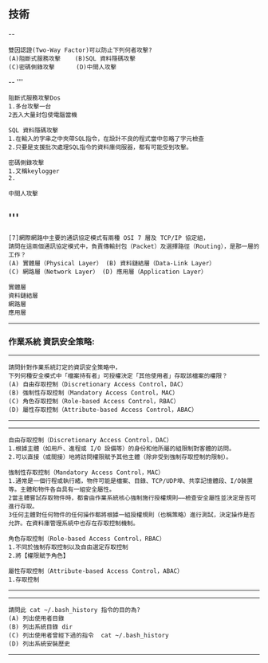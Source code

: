 ## 技術
--

    雙因認證(Two-Way Factor)可以防止下列何者攻擊?
    (A)阻斷式服務攻擊    (B)SQL 資料隱碼攻擊
    (C)密碼側錄攻擊      (D)中間人攻擊

--
'''

    阻斷式服務攻擊Dos
    1.多台攻擊一台
    2丟入大量封包使電腦當機
    
    SQL 資料隱碼攻擊
    1.在輸入的字串之中夾帶SQL指令，在設計不良的程式當中忽略了字元檢查
    2.只要是支援批次處理SQL指令的資料庫伺服器，都有可能受到攻擊。
    
    密碼側錄攻擊
    1.又稱keylogger
    2.

    中間人攻擊
    
'''
---

    [7]網際網路中主要的通訊協定模式有兩種 OSI 7 層及 TCP/IP 協定組，
    請問在這兩個通訊協定模式中，負責傳輸封包（Packet）及選擇路徑（Routing），是那一層的工作？ 
    (A) 實體層（Physical Layer） (B) 資料鏈結層（Data-Link Layer） 
    (C) 網路層（Network Layer） (D) 應用層（Application Layer）
    
    實體層
    資料鏈結層
    網路層
    應用層
    
---
### 作業系統 資訊安全策略:
---

    請問針對作業系統訂定的資訊安全策略中，
    下列何種安全模式中「檔案持有者」可授權決定「其他使用者」存取該檔案的權限？ 
    (A) 自由存取控制（Discretionary Access Control，DAC） 
    (B) 強制性存取控制（Mandatory Access Control，MAC） 
    (C) 角色存取控制（Role-based Access Control，RBAC） 
    (D) 屬性存取控制（Attribute-based Access Control，ABAC） 

---

---

    自由存取控制（Discretionary Access Control，DAC） 
    1.根據主體（如用戶、進程或 I/O 設備等）的身份和他所屬的組限制對客體的訪問。
    2.可以直接（或間接）地將訪問權限賦予其他主體（除非受到強制存取控制的限制）。
    
    強制性存取控制（Mandatory Access Control，MAC） 
    1.通常是一個行程或執行緒，物件可能是檔案、目錄、TCP/UDP埠、共享記憶體段、I/O裝置等。主體和物件各自具有一組安全屬性。
    2當主體嘗試存取物件時，都會由作業系統核心強制施行授權規則——檢查安全屬性並決定是否可進行存取。
    3任何主體對任何物件的任何操作都將根據一組授權規則（也稱策略）進行測試，決定操作是否允許。在資料庫管理系統中也存在存取控制機制。
    
    角色存取控制（Role-based Access Control，RBAC）
    1.不同於強制存取控制以及自由選定存取控制
    2.將【權限賦予角色】
    
    屬性存取控制（Attribute-based Access Control，ABAC） 
    1.存取控制
    
---

---
    請問此 cat ~/.bash_history 指令的目的為?
    (A) 列出使用者目錄
    (B) 列出系統目錄 dir
    (C) 列出使用者曾經下過的指令  cat ~/.bash_history 
    (D) 列出系統安裝歷史
---

